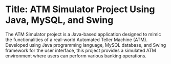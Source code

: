 <h1>Title: ATM Simulator Project Using Java, MySQL, and Swing</h1>
<br.
Description:
  <br>
<p>The ATM Simulator project is a Java-based application designed to mimic the functionalities of a real-world Automated Teller Machine (ATM). Developed using Java programming language, MySQL database, and Swing framework for the user interface, this project provides a simulated ATM environment where users can perform various banking operations.</p>
